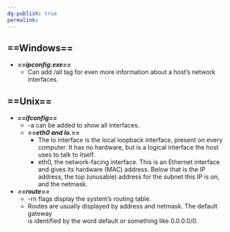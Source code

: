 ```yaml
---
dg-publish: true
permalink:
---
```







## ==Windows==

- _**==ipconfig.exe==**_
    - Can add /all tag for even more information about a host’s network interfaces.

## ==Unix==

- _**==ifconfig==**_
    - -a can be added to show all interfaces.
    - **==_eth0 and lo._==**
        - The lo interface is the local loopback interface, present on every computer. It has no hardware, but is a logical interface the host uses to talk to itself.
        - eth0, the network-facing interface. This is an Ethernet interface and gives its hardware (MAC) address. Below that is the IP address, the top (unusable) address for the subnet this IP is on, and the netmask.
- **_==route==_**
    - -rn flags display the system’s routing table.
    - Routes are usually displayed by address and netmask. The default gateway  
        is identified by the word default or something like 0.0.0.0/0.